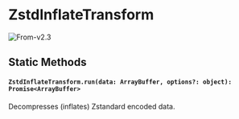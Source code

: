 # ZstdInflateTransform

<p class="badges">
  <img src="https://img.shields.io/badge/From-v2.3-blue.svg?style=flat-square" alt="From-v2.3" /> 
</p>

## Static Methods

#### `ZstdInflateTransform.run(data: ArrayBuffer, options?: object): Promise<ArrayBuffer>`

Decompresses (inflates) Zstandard encoded data.
